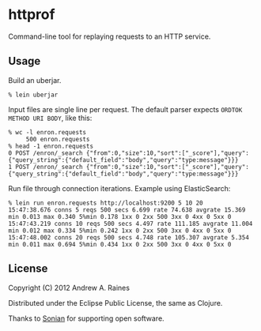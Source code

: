 # httprof

Command-line tool for replaying requests to an HTTP service.

## Usage

Build an uberjar.

    % lein uberjar

Input files are single line per request.  The default parser expects `ORDTOK METHOD URI BODY`, like this:

    % wc -l enron.requests 
         500 enron.requests
    % head -1 enron.requests
    0 POST /enron/_search {"from":0,"size":10,"sort":["_score"],"query":{"query_string":{"default_field":"body","query":"type:message"}}}
    1 POST /enron/_search {"from":0,"size":10,"sort":["_score"],"query":{"query_string":{"default_field":"body","query":"type:message"}}}

Run file through connection iterations.  Example using ElasticSearch:

    % lein run enron.requests http://localhost:9200 5 10 20
    15:47:38.676 conns 5 reqs 500 secs 6.699 rate 74.638 avgrate 15.369 min 0.013 max 0.340 5%min 0.178 1xx 0 2xx 500 3xx 0 4xx 0 5xx 0
    15:47:43.219 conns 10 reqs 500 secs 4.497 rate 111.185 avgrate 11.004 min 0.012 max 0.334 5%min 0.242 1xx 0 2xx 500 3xx 0 4xx 0 5xx 0
    15:47:48.002 conns 20 reqs 500 secs 4.748 rate 105.307 avgrate 5.354 min 0.011 max 0.694 5%min 0.434 1xx 0 2xx 500 3xx 0 4xx 0 5xx 0

## License

Copyright (C) 2012 Andrew A. Raines

Distributed under the Eclipse Public License, the same as Clojure.

Thanks to [Sonian](http://www.sonian.com) for supporting open
software.
